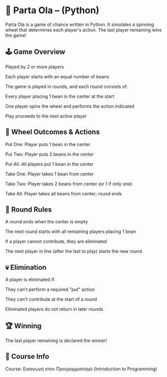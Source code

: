 # 🎲 Parta Ola – (Python)
Parta Ola is a game of chance written in Python. It simulates a spinning wheel that determines each player's action. The last player remaining wins the game!

## 🕹️ Game Overview
Played by 2 or more players

Each player starts with an equal number of beans

The game is played in rounds, and each round consists of:

Every player placing 1 bean in the center at the start

One player spins the wheel and performs the action indicated

Play proceeds to the next active player

## 🎡 Wheel Outcomes & Actions
Put One: Player puts 1 bean in the center 

Put Two: Player puts 2 beans in the center 

Put All: All players put 1 bean in the center 

Take One: Player takes 1 bean from center

Take Two: Player takes 2 beans from center (or 1 if only one)

Take All: Player takes all beans from center; round ends

## 🔄 Round Rules
A round ends when the center is empty

The next round starts with all remaining players placing 1 bean

If a player cannot contribute, they are eliminated

The next player in line (after the last to play) starts the new round

## 💀 Elimination
A player is eliminated if:

They can't perform a required "put" action

They can't contribute at the start of a round

Eliminated players do not return in later rounds

## 🏆 Winning
The last player remaining is declared the winner!

## 📘 Course Info
Course: Εισαγωγή στον Προγραμματισμό (Introduction to Programming)
